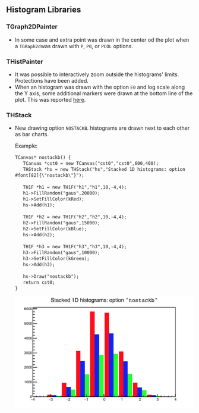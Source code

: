 
## Histogram Libraries

### TGraph2DPainter

-   In some case and extra point was drawn in the center od the plot when a
    `TGRaph2d`was drawn with `P`, `P0`, or `PCOL` options.

### THistPainter

- It was possible to interactively zoom outside the histograms' limits. Protections
  have been added.
- When an histogram was drawn with the option `E0` and log scale along the Y axis,
  some additional markers were drawn at the bottom line of the plot. This was
  reported <a href="http://root.cern.ch/phpBB3/viewtopic.php?f=3&t=18778">here</a>.

### THStack

- New drawing option `NOSTACKB`. histograms are drawn next to each other as
  bar charts.

    Example:

    ``` {.cpp}
    TCanvas* nostackb() {
       TCanvas *cst0 = new TCanvas("cst0","cst0",600,400);
       THStack *hs = new THStack("hs","Stacked 1D histograms: option #font[82]{\"nostackb\"}");

       TH1F *h1 = new TH1F("h1","h1",10,-4,4);
       h1->FillRandom("gaus",20000);
       h1->SetFillColor(kRed);
       hs->Add(h1);

       TH1F *h2 = new TH1F("h2","h2",10,-4,4);
       h2->FillRandom("gaus",15000);
       h2->SetFillColor(kBlue);
       hs->Add(h2);

       TH1F *h3 = new TH1F("h3","h3",10,-4,4);
       h3->FillRandom("gaus",10000);
       h3->SetFillColor(kGreen);
       hs->Add(h3);

       hs->Draw("nostackb");
       return cst0;
    }

    ```
    ![NOSTACKB plot example](nostackb.png "NOSTACKB plot example")
